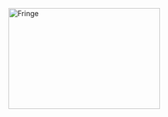 <a href="https://i.imgur.com/SW8Vsg8.mp4" target="_self"><img src="https://i.imgur.com/E0R4Zla.png" width="300" height="200" alt="Fringe"></a>
      
